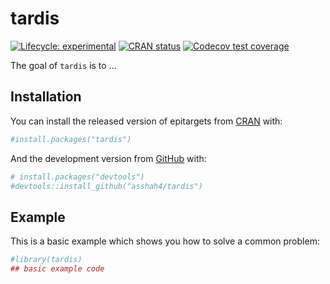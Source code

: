 
<!-- README.md is generated from README.Rmd. Please edit that file -->

# tardis

<!-- badges: start -->

[![Lifecycle:
experimental](https://img.shields.io/badge/lifecycle-experimental-orange.svg)](https://lifecycle.r-lib.org/articles/stages.html#experimental)
[![CRAN
status](https://www.r-pkg.org/badges/version/tardis)](https://CRAN.R-project.org/package=tardis)
[![Codecov test
coverage](https://codecov.io/gh/asshah4/tardis/branch/main/graph/badge.svg)](https://codecov.io/gh/asshah4/tardis?branch=main)
<!-- badges: end -->

The goal of `tardis` is to …

## Installation

You can install the released version of epitargets from
[CRAN](https://CRAN.R-project.org) with:

``` r
#install.packages("tardis")
```

And the development version from [GitHub](https://github.com/) with:

``` r
# install.packages("devtools")
#devtools::install_github("asshah4/tardis")
```

## Example

This is a basic example which shows you how to solve a common problem:

``` r
#library(tardis)
## basic example code
```
